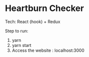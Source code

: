 # Heartburn Checker
Tech:
    React (hook) + Redux

Step to run:
1. yarn
2. yarn start
3. Access the website : localhost:3000